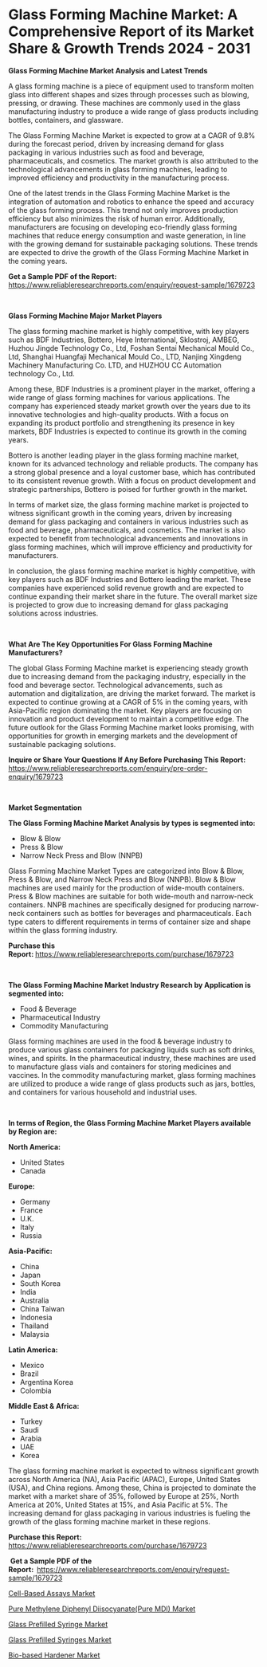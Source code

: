 <p><h1>Glass Forming Machine Market: A Comprehensive Report of its Market Share & Growth Trends 2024 - 2031</h1></p><p><strong>Glass Forming Machine Market Analysis and Latest Trends</strong></p>
<p><p>A glass forming machine is a piece of equipment used to transform molten glass into different shapes and sizes through processes such as blowing, pressing, or drawing. These machines are commonly used in the glass manufacturing industry to produce a wide range of glass products including bottles, containers, and glassware.</p><p>The Glass Forming Machine Market is expected to grow at a CAGR of 9.8% during the forecast period, driven by increasing demand for glass packaging in various industries such as food and beverage, pharmaceuticals, and cosmetics. The market growth is also attributed to the technological advancements in glass forming machines, leading to improved efficiency and productivity in the manufacturing process.</p><p>One of the latest trends in the Glass Forming Machine Market is the integration of automation and robotics to enhance the speed and accuracy of the glass forming process. This trend not only improves production efficiency but also minimizes the risk of human error. Additionally, manufacturers are focusing on developing eco-friendly glass forming machines that reduce energy consumption and waste generation, in line with the growing demand for sustainable packaging solutions. These trends are expected to drive the growth of the Glass Forming Machine Market in the coming years.</p></p>
<p><strong>Get a Sample PDF of the Report:&nbsp;</strong> <a href="https://www.reliableresearchreports.com/enquiry/request-sample/1679723">https://www.reliableresearchreports.com/enquiry/request-sample/1679723</a></p>
<p>&nbsp;</p>
<p><strong>Glass Forming Machine Major Market Players</strong></p>
<p><p>The glass forming machine market is highly competitive, with key players such as BDF Industries, Bottero, Heye International, Sklostroj, AMBEG, Huzhou Jingde Technology Co., Ltd, Foshan Sentai Mechanical Mould Co., Ltd, Shanghai Huangfaji Mechanical Mould Co., LTD, Nanjing Xingdeng Machinery Manufacturing Co. LTD, and HUZHOU CC Automation technology Co., Ltd.</p><p>Among these, BDF Industries is a prominent player in the market, offering a wide range of glass forming machines for various applications. The company has experienced steady market growth over the years due to its innovative technologies and high-quality products. With a focus on expanding its product portfolio and strengthening its presence in key markets, BDF Industries is expected to continue its growth in the coming years.</p><p>Bottero is another leading player in the glass forming machine market, known for its advanced technology and reliable products. The company has a strong global presence and a loyal customer base, which has contributed to its consistent revenue growth. With a focus on product development and strategic partnerships, Bottero is poised for further growth in the market.</p><p>In terms of market size, the glass forming machine market is projected to witness significant growth in the coming years, driven by increasing demand for glass packaging and containers in various industries such as food and beverage, pharmaceuticals, and cosmetics. The market is also expected to benefit from technological advancements and innovations in glass forming machines, which will improve efficiency and productivity for manufacturers.</p><p>In conclusion, the glass forming machine market is highly competitive, with key players such as BDF Industries and Bottero leading the market. These companies have experienced solid revenue growth and are expected to continue expanding their market share in the future. The overall market size is projected to grow due to increasing demand for glass packaging solutions across industries.</p></p>
<p>&nbsp;</p>
<p><strong>What Are The Key Opportunities For Glass Forming Machine Manufacturers?</strong></p>
<p><p>The global Glass Forming Machine market is experiencing steady growth due to increasing demand from the packaging industry, especially in the food and beverage sector. Technological advancements, such as automation and digitalization, are driving the market forward. The market is expected to continue growing at a CAGR of 5% in the coming years, with Asia-Pacific region dominating the market. Key players are focusing on innovation and product development to maintain a competitive edge. The future outlook for the Glass Forming Machine market looks promising, with opportunities for growth in emerging markets and the development of sustainable packaging solutions.</p></p>
<p><strong>Inquire or Share Your Questions If Any Before Purchasing This Report:</strong> <a href="https://www.reliableresearchreports.com/enquiry/pre-order-enquiry/1679723">https://www.reliableresearchreports.com/enquiry/pre-order-enquiry/1679723</a></p>
<p>&nbsp;</p>
<p><strong>Market Segmentation</strong></p>
<p><strong>The Glass Forming Machine Market Analysis by types is segmented into:</strong></p>
<p><ul><li>Blow & Blow</li><li>Press & Blow</li><li>Narrow Neck Press and Blow (NNPB)</li></ul></p>
<p><p>Glass Forming Machine Market Types are categorized into Blow & Blow, Press & Blow, and Narrow Neck Press and Blow (NNPB). Blow & Blow machines are used mainly for the production of wide-mouth containers. Press & Blow machines are suitable for both wide-mouth and narrow-neck containers. NNPB machines are specifically designed for producing narrow-neck containers such as bottles for beverages and pharmaceuticals. Each type caters to different requirements in terms of container size and shape within the glass forming industry.</p></p>
<p><strong>Purchase this Report:&nbsp;</strong><a href="https://www.reliableresearchreports.com/purchase/1679723">https://www.reliableresearchreports.com/purchase/1679723</a></p>
<p>&nbsp;</p>
<p><strong>The Glass Forming Machine Market Industry Research by Application is segmented into:</strong></p>
<p><ul><li>Food & Beverage</li><li>Pharmaceutical Industry</li><li>Commodity Manufacturing</li></ul></p>
<p><p>Glass forming machines are used in the food & beverage industry to produce various glass containers for packaging liquids such as soft drinks, wines, and spirits. In the pharmaceutical industry, these machines are used to manufacture glass vials and containers for storing medicines and vaccines. In the commodity manufacturing market, glass forming machines are utilized to produce a wide range of glass products such as jars, bottles, and containers for various household and industrial uses.</p></p>
<p>&nbsp;</p>
<p><strong>In terms of Region, the Glass Forming Machine Market Players available by Region are:</strong></p>
<p>
    <p> <strong> North America: </strong>
        <ul>
            <li>United States</li>
            <li>Canada</li>
        </ul>
        </p> 
    <p> <strong> Europe: </strong>
        <ul>
            <li>Germany</li>
            <li>France</li>
            <li>U.K.</li>
            <li>Italy</li>
            <li>Russia</li>
        </ul>
        </p> 
    <p> <strong> Asia-Pacific: </strong>
        <ul>
            <li>China</li>
            <li>Japan</li>
            <li>South Korea</li>
            <li>India</li>
            <li>Australia</li>
            <li>China Taiwan</li>
            <li>Indonesia</li>
            <li>Thailand</li>
            <li>Malaysia</li>
        </ul>
        </p> 
    <p> <strong> Latin America: </strong>
        <ul>
            <li>Mexico</li>
            <li>Brazil</li>
            <li>Argentina Korea</li>
            <li>Colombia</li>
        </ul>
        </p> 
    <p> <strong> Middle East & Africa: </strong>
        <ul>
            <li>Turkey</li>
            <li>Saudi</li>
            <li>Arabia</li>
            <li>UAE</li>
            <li>Korea</li>
        </ul>
    </p>
    </p>
<p><p>The glass forming machine market is expected to witness significant growth across North America (NA), Asia Pacific (APAC), Europe, United States (USA), and China regions. Among these, China is projected to dominate the market with a market share of 35%, followed by Europe at 25%, North America at 20%, United States at 15%, and Asia Pacific at 5%. The increasing demand for glass packaging in various industries is fueling the growth of the glass forming machine market in these regions.</p></p>
<p><strong>Purchase this Report: </strong><a href="https://www.reliableresearchreports.com/purchase/1679723">https://www.reliableresearchreports.com/purchase/1679723</a></p>
<p>&nbsp;<strong>Get a Sample PDF of the Report:&nbsp;&nbsp;</strong><a href="https://www.reliableresearchreports.com/enquiry/request-sample/1679723">https://www.reliableresearchreports.com/enquiry/request-sample/1679723</a></p>
<p><strong></strong></p>
<p><p><a href="https://github.com/Chiragrp22/Market-Research-Report-List-3/blob/main/cell-based-assays-market.md">Cell-Based Assays Market</a></p><p><a href="https://issuu.com/reportprime-2/docs/pure-methylene-diphenyl-diisocyanatepure-mdi-marke">Pure Methylene Diphenyl Diisocyanate(Pure MDI) Market</a></p><p><a href="https://github.com/derrinmiltonellis35gcl/Market-Research-Report-List-1/blob/main/glass-prefilled-syringe-market.md">Glass Prefilled Syringe Market</a></p><p><a href="https://github.com/lababdou/Market-Research-Report-List-2/blob/main/glass-prefilled-syringes-market.md">Glass Prefilled Syringes Market</a></p><p><a href="https://issuu.com/reportprime-2/docs/bio-based-hardener-market-size-2030.pptx">Bio-based Hardener Market</a></p></p>
